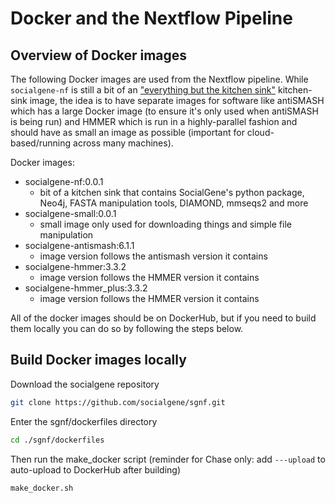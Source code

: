 # Docker and the Nextflow Pipeline

## Overview of Docker images
The following Docker images are used from the Nextflow pipeline. While `socialgene-nf` is still a bit of an ["everything but the kitchen sink"](https://dictionary.cambridge.org/us/dictionary/english/everything-but-the-kitchen-sink)  kitchen-sink image, the idea is to have separate images for software like antiSMASH which has a large Docker image (to ensure it's only used when antiSMASH is being run) and HMMER which is run in a highly-parallel fashion and should have as small an image as possible (important for cloud-based/running across many machines).

Docker images:

- socialgene-nf:0.0.1
    - bit of a kitchen sink that contains SocialGene's python package, Neo4j, FASTA manipulation tools, DIAMOND, mmseqs2 and more
- socialgene-small:0.0.1
    - small image only used for downloading things and simple file manipulation
- socialgene-antismash:6.1.1
    - image version follows the antismash version it contains
- socialgene-hmmer:3.3.2
    - image version follows the HMMER version it contains
- socialgene-hmmer_plus:3.3.2
    - image version follows the HMMER version it contains

All of the docker images should be on DockerHub, but if you need to build them locally you can do so by following the steps below.

## Build Docker images locally

Download the socialgene repository

```bash
git clone https://github.com/socialgene/sgnf.git
```

Enter the sgnf/dockerfiles directory

```bash
cd ./sgnf/dockerfiles
```

Then run the make_docker script (reminder for Chase only: add `---upload` to auto-upload to DockerHub after building)

```bash
make_docker.sh 
```
